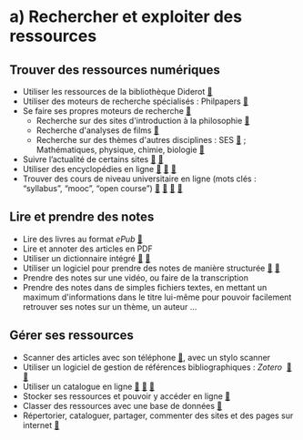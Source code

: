# a) Rechercher et exploiter des ressources

## Trouver des ressources numériques
* Utiliser les ressources de la bibliothèque Diderot [🔗](http://www.bibliotheque-diderot.fr/discipline-260583.kjsp?DOMAINE=000000229&DISCI=000000173&CATEG_GENE=000000169)
* Utiliser des moteurs de recherche spécialisés : Philpapers [🔗](http://philpapers.org/)
* Se faire ses propres moteurs de recherche [🔗](https://cse.google.com/)
	* Recherche sur des sites d'introduction à la philosophie [🔗](https://cse.google.com/cse?cx=005941353090358050370:-rxleq99qm0)
	* Recherche d'analyses de films [🔗](https://cse.google.com/cse?cx=013022458855246154026:kvowwanvdza)
	* Recherche sur des thèmes d'autres disciplines : SES [🔗](https://cse.google.com/cse?cx=000159438708945803198:c670n89xtv8) ; Mathématiques, physique, chimie, biologie [🔗](https://cse.google.com/cse?cx=000159438708945803198:nhzecq54fyq)
* Suivre l’actualité de certains sites [🔗](http://eduscol.education.fr/numerique/dossier/competences/rechercher/guides/flux) [🔗](https://www.netvibes.com/eyssette#Blogs_francophones)
* Utiliser des encyclopédies en ligne [🔗](http://plato.stanford.edu) [🔗](http://www.iep.utm.edu/) [🔗](http://encyclo-philo.fr/)
* Trouver des cours de niveau universitaire en ligne (mots clés : “syllabus”, “mooc”, “open course”) [🔗](https://mediaserver.unige.ch/search/philosophie/permissions:public) [🔗](https://www.fun-mooc.fr/) [🔗](https://www.coursera.org/) [🔗](https://ocw.mit.edu/courses/find-by-topic/)


## Lire et prendre des notes
* Lire des livres au format _ePub_ [🔗](https://play.google.com/books/ebooks)
* Lire et annoter des articles en PDF
* Utiliser un dictionnaire intégré [🔗](https://chrome.google.com/webstore/detail/google-dictionary-by-goog/mgijmajocgfcbeboacabfgobmjgjcoja) [🔗](https://addons.mozilla.org/en-US/firefox/addon/dictionary-anyvhere/?utm_source=addons.mozilla.org&utm_medium=referral&utm_content=search)
* Utiliser un logiciel pour prendre des notes de manière structurée [🔗](http://dynalist.io) [🔗](https://workflowy.com/)
* Prendre des notes sur une vidéo, ou faire de la transcription
* Prendre des notes dans de simples fichiers textes, en mettant un maximum d'informations dans le titre lui-même pour pouvoir facilement retrouver ses notes sur un thème, un auteur …


## Gérer ses ressources
* Scanner des articles avec son téléphone [🔗](https://fossbytes.com/best-android-scanner-apps/), avec un stylo scanner
* Utiliser un logiciel de gestion de références bibliographiques : _Zotero_  [🔗](https://www.zotero.org/) [🔗](https://zotero.hypotheses.org/)
* Utiliser un catalogue en ligne [🔗](https://www.worldcat.org/) [🔗](https://ccfr.bnf.fr/portailccfr/jsp/public/index.jsp) [🔗](http://www.sudoc.abes.fr/)
* Stocker ses ressources et pouvoir y accéder en ligne [🔗](https://www.dropbox.com/referrals/AADNRgRvYNK3-2FBnRd_mi-niwqSc6g-yUI?src=global9)
* Classer des ressources avec une base de données [🔗](https://airtable.com/)
* Répertorier, cataloguer, partager, commenter des sites et des pages sur internet [🔗](https://www.diigo.com/)